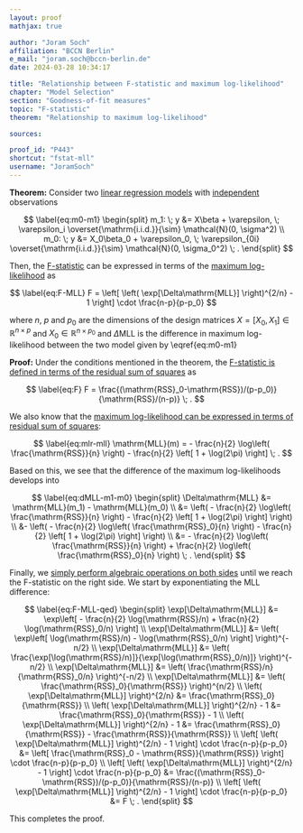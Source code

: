 ```yaml
---
layout: proof
mathjax: true

author: "Joram Soch"
affiliation: "BCCN Berlin"
e_mail: "joram.soch@bccn-berlin.de"
date: 2024-03-28 10:34:17

title: "Relationship between F-statistic and maximum log-likelihood"
chapter: "Model Selection"
section: "Goodness-of-fit measures"
topic: "F-statistic"
theorem: "Relationship to maximum log-likelihood"

sources:

proof_id: "P443"
shortcut: "fstat-mll"
username: "JoramSoch"
---
```



**Theorem:** Consider two [linear regression models](/D/mlr) with [independent](/D/ind) observations

$$ \label{eq:m0-m1}
\begin{split}
m_1: \; y &= X\beta + \varepsilon, \; \varepsilon_i \overset{\mathrm{i.i.d.}}{\sim} \mathcal{N}(0, \sigma^2) \\
m_0: \; y &= X_0\beta_0 + \varepsilon_0, \; \varepsilon_{0i} \overset{\mathrm{i.i.d.}}{\sim} \mathcal{N}(0, \sigma_0^2) \; .
\end{split}
$$

Then, the [F-statistic](/D/fstat) can be expressed in terms of the [maximum log-likelihood](/D/mll) as

$$ \label{eq:F-MLL}
F = \left[ \left( \exp[\Delta\mathrm{MLL}] \right)^{2/n} - 1 \right] \cdot \frac{n-p}{p-p_0}
$$

where $n$, $p$ and $p_0$ are the dimensions of the design matrices $X = \left[ X_0, X_1 \right] \in \mathbb{R}^{n \times p}$ and $X_0 \in \mathbb{R}^{n \times p_0}$ and $\Delta\mathrm{MLL}$ is the difference in maximum log-likelihood between the two model given by \eqref{eq:m0-m1}


**Proof:** Under the conditions mentioned in the theorem, the [F-statistic is defined in terms of the residual sum of squares](/D/fstat) as

$$ \label{eq:F}
F = \frac{(\mathrm{RSS}_0-\mathrm{RSS})/(p-p_0)}{\mathrm{RSS}/(n-p)} \; .
$$

We also know that the [maximum log-likelihood can be expressed in terms of residual sum of squares](/P/mlr-mll):

$$ \label{eq:mlr-mll}
\mathrm{MLL}(m) = - \frac{n}{2} \log\left( \frac{\mathrm{RSS}}{n} \right) - \frac{n}{2} \left[ 1 + \log(2\pi) \right] \; .
$$

Based on this, we see that the difference of the maximum log-likelihoods develops into

$$ \label{eq:dMLL-m1-m0}
\begin{split}
\Delta\mathrm{MLL}
&= \mathrm{MLL}(m_1) - \mathrm{MLL}(m_0) \\
&= \left( - \frac{n}{2} \log\left( \frac{\mathrm{RSS}}{n} \right) - \frac{n}{2} \left[ 1 + \log(2\pi) \right] \right) \\
&- \left( - \frac{n}{2} \log\left( \frac{\mathrm{RSS}_0}{n} \right) - \frac{n}{2} \left[ 1 + \log(2\pi) \right] \right) \\
&= - \frac{n}{2} \log\left( \frac{\mathrm{RSS}}{n} \right) + \frac{n}{2} \log\left( \frac{\mathrm{RSS}_0}{n} \right) \; .
\end{split}
$$

Finally, we [simply perform algebraic operations on both sides](/P/rsq-mll) until we reach the F-statistic on the right side. We start by exponentiating the MLL difference:

$$ \label{eq:F-MLL-qed}
\begin{split}
\exp[\Delta\mathrm{MLL}]
&= \exp\left[ - \frac{n}{2} \log(\mathrm{RSS}/n) + \frac{n}{2} \log(\mathrm{RSS}_0/n) \right] \\
\exp[\Delta\mathrm{MLL}]
&= \left( \exp\left[ \log(\mathrm{RSS}/n) - \log(\mathrm{RSS}_0/n) \right] \right)^{-n/2} \\
\exp[\Delta\mathrm{MLL}]
&= \left( \frac{\exp[\log(\mathrm{RSS}/n)]}{\exp[\log(\mathrm{RSS}_0/n)]} \right)^{-n/2} \\
\exp[\Delta\mathrm{MLL}]
&= \left( \frac{\mathrm{RSS}/n}{\mathrm{RSS}_0/n} \right)^{-n/2} \\
\exp[\Delta\mathrm{MLL}]
&= \left( \frac{\mathrm{RSS}_0}{\mathrm{RSS}} \right)^{n/2} \\
\left( \exp[\Delta\mathrm{MLL}] \right)^{2/n}
&= \frac{\mathrm{RSS}_0}{\mathrm{RSS}} \\
\left( \exp[\Delta\mathrm{MLL}] \right)^{2/n} - 1
&= \frac{\mathrm{RSS}_0}{\mathrm{RSS}} - 1 \\
\left( \exp[\Delta\mathrm{MLL}] \right)^{2/n} - 1
&= \frac{\mathrm{RSS}_0}{\mathrm{RSS}} - \frac{\mathrm{RSS}}{\mathrm{RSS}} \\
\left[ \left( \exp[\Delta\mathrm{MLL}] \right)^{2/n} - 1 \right] \cdot \frac{n-p}{p-p_0}
&= \left[ \frac{\mathrm{RSS}_0 - \mathrm{RSS}}{\mathrm{RSS}} \right] \cdot \frac{n-p}{p-p_0} \\
\left[ \left( \exp[\Delta\mathrm{MLL}] \right)^{2/n} - 1 \right] \cdot \frac{n-p}{p-p_0}
&= \frac{(\mathrm{RSS}_0-\mathrm{RSS})/(p-p_0)}{\mathrm{RSS}/(n-p)} \\
\left[ \left( \exp[\Delta\mathrm{MLL}] \right)^{2/n} - 1 \right] \cdot \frac{n-p}{p-p_0}
&= F \; .
\end{split}
$$

This completes the proof.
